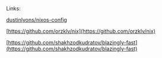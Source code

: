 Links:

[dustinlyons/nixos-config](https://github.com/dustinlyons/nixos-config)

[https://github.com/orzklv/nix](https://github.com/orzklv/nix)

[https://github.com/shakhzodkudratov/blazingly-fast](https://github.com/shakhzodkudratov/blazingly-fast)
